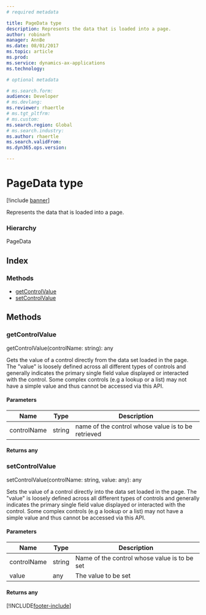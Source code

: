 ```yaml
---
# required metadata

title: PageData type
description: Represents the data that is loaded into a page.
author: robinarh
manager: AnnBe
ms.date: 08/01/2017
ms.topic: article
ms.prod: 
ms.service: dynamics-ax-applications
ms.technology: 

# optional metadata

# ms.search.form:
audience: Developer
# ms.devlang: 
ms.reviewer: rhaertle
# ms.tgt_pltfrm: 
# ms.custom:
ms.search.region: Global
# ms.search.industry: 
ms.author: rhaertle
ms.search.validFrom:
ms.dyn365.ops.version:

---
```


# PageData type

[!include [banner](../../../../includes/banner.md)]

Represents the data that is loaded into a page.

### Hierarchy

PageData <br>

## Index

### Methods

* [getControlValue](services-business-logic-services-ipagedata.md#getcontrolvalue)
* [setControlValue](services-business-logic-services-ipagedata.md#setcontrolvalue)

## Methods

### getControlValue


getControlValue(controlName: string): any

Gets the value of a control directly from the data set loaded in the page.
The "value" is loosely defined across all different types of controls
and generally indicates the primary single field value displayed or interacted with the control. Some complex controls (e.g a lookup or a list)
may not have a simple value and thus cannot be accessed via this API.


#### Parameters

| Name | Type | Description |
| ---- | ---- | ----------- |
| controlName|string|name of the control whose value is to be retrieved|

#### Returns any

### setControlValue


setControlValue(controlName: string, value: any): any

Sets the value of a control directly into the data set loaded in the page.
The "value" is loosely defined across all different types of controls
and generally indicates the primary single field value displayed or interacted with the control. Some complex controls (e.g a lookup or a list)
may not have a simple value and thus cannot be accessed via this API.


#### Parameters

| Name | Type | Description |
| ---- | ---- | ----------- |
| controlName|string|Name of the control whose value is to be set|
| value|any|The value to be set|

#### Returns any



[!INCLUDE[footer-include](../../../../../../includes/footer-banner.md)]